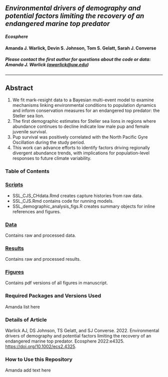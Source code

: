 
## *Environmental drivers of demography and potential factors limiting the recovery of an endangered marine top predator*

#### *Ecosphere*

#### Amanda J. Warlick, Devin S. Johnson, Tom S. Gelatt, Sarah J. Converse

##### Please contact the first author for questions about the code or data: Amanda J. Warlick (awarlick@uw.edu)
_______________________________________________________________________________________

## Abstract

1. We fit mark-resight data to a Bayesian multi-event model to examine mechanisms linking environmental conditions to population dynamics and inform conservation measures for an endangered top predator: the Steller sea lion. 
2. The first demographic estimates for Steller sea lions in regions where abundance continues to decline indicate low male pup and female juvenile survival. 
3. Pup survival was positively correlated with the North Pacific Gyre Oscillation during the study period. 
4. This work can advance efforts to identify factors driving regionally divergent abundance trends, with implications for population-level responses to future climate variability. 

### Table of Contents

### [Scripts](./scripts)

+ SSL_CJS_CHdata.Rmd creates capture histories from raw data.
+ SSL_CJS.Rmd contains code for running models.
+ SSL_demographic_analysis_figs.R creates summary objects for inline references and figures.  
 
### [Data](./data) 

Contains raw and processed data.

### [Results](./results)

Contains raw and processed results.  

### [Figures](./figures)

Contains pdf versions of all figures in manuscript. 

### Required Packages and Versions Used 

Amanda list here

### Details of Article 

Warlick AJ, DS Johnson, TS Gelatt, and SJ Converse. 2022. Environmental drivers of demography and potential factors limiting the recovery of an endangered marine top predator. Ecosphere 2022:e4325. https://doi.org/10.1002/ecs2.4325. 

### How to Use this Repository 

Amanda add text here
